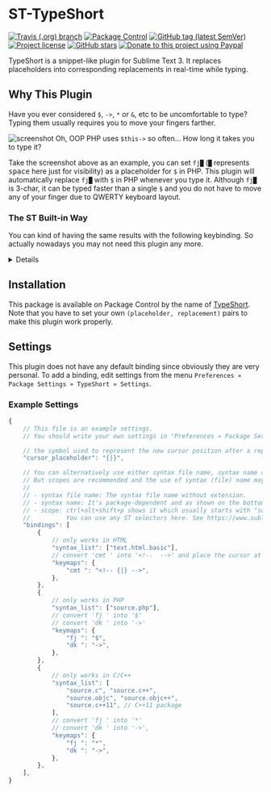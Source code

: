 # ST-TypeShort

[![Travis (.org) branch](https://img.shields.io/travis/jfcherng-sublime/ST-TypeShort/master?style=flat-square)](https://travis-ci.org/jfcherng-sublime/ST-TypeShort)
[![Package Control](https://img.shields.io/packagecontrol/dt/TypeShort?style=flat-square)](https://packagecontrol.io/packages/TypeShort)
[![GitHub tag (latest SemVer)](https://img.shields.io/github/tag/jfcherng-sublime/ST-TypeShort?style=flat-square&logo=github)](https://github.com/jfcherng-sublime/ST-TypeShort/tags)
[![Project license](https://img.shields.io/github/license/jfcherng-sublime/ST-TypeShort?style=flat-square&logo=github)](https://github.com/jfcherng-sublime/ST-TypeShort/blob/master/LICENSE)
[![GitHub stars](https://img.shields.io/github/stars/jfcherng-sublime/ST-TypeShort?style=flat-square&logo=github)](https://github.com/jfcherng-sublime/ST-TypeShort/stargazers)
[![Donate to this project using Paypal](https://img.shields.io/badge/paypal-donate-blue.svg?style=flat-square&logo=paypal)](https://www.paypal.me/jfcherng/5usd)

TypeShort is a snippet-like plugin for Sublime Text 3.
It replaces placeholders into corresponding replacements in real-time while typing.

## Why This Plugin

Have you ever considered `$`, `->`, `*` or `&`, etc to be uncomfortable to type?
Typing them usually requires you to move your fingers farther.

![screenshot](https://raw.githubusercontent.com/jfcherng-sublime/ST-TypeShort/gh-pages/images/screenshot.gif)
Oh, OOP PHP uses `$this->` so often... How long it takes you to type it?

Take the screenshot above as an example, you can set `fj█`
(`█` represents <kbd>space</kbd> here just for visibility) as a placeholder for `$` in PHP.
This plugin will automatically replace `fj█` with `$` in PHP whenever you type it.
Although `fj█` is 3-char, it can be typed faster than a single `$`
and you do not have to move any of your finger due to QWERTY keyboard layout.

### The ST Built-in Way

You can kind of having the same results with the following keybinding.
So actually nowadays you may not need this plugin any more.

<details>

```js
[
  // HTML
  {
      "keys": ["c", "m", "t", " "],
      "command": "insert_snippet",
      "args": { "contents": "<!-- $0 -->" },
      "context": [{
          "key": "selector",
          "operator": "equal",
          "operand": "text.html.basic - source.php",
      }],
  },
  // PHP
  {
      "keys": ["f", "j", " "],
      "command": "insert",
      "args": { "characters": "$" },
      "context": [{
          "key": "selector",
          "operator": "equal",
          "operand": "source.php",
      }],
  },
  {
      "keys": ["d", "k", " "],
      "command": "insert",
      "args": { "characters": "->" },
      "context": [{
          "key": "selector",
          "operator": "equal",
          "operand": "source.php",
      }],
  },
]
```

</details>


## Installation

This package is available on Package Control by the name of [TypeShort](https://packagecontrol.io/packages/TypeShort).
Note that you have to set your own `(placeholder, replacement)` pairs to make this plugin work properly.

## Settings

This plugin does not have any default binding since obviously they are very personal.
To add a binding, edit settings from the menu `Preferences » Package Settings » TypeShort » Settings`.

### Example Settings

```javascript
{
    // This file is an example settings.
    // You should write your own settings in "Preferences » Package Settings » TypeShort » Settings"

    // the symbol used to represent the new cursor position after a replacement
    "cursor_placeholder": "{|}",

    // You can alternatively use either syntax file name, syntax name or scopes in the "syntax_list".
    // But scopes are recommended and the use of syntax (file) name may be removed in the future.
    //
    // - syntax file name: The syntax file name without extension.
    // - syntax name: It's package-dependent and as shown on the bottom-right corner of your ST windows.
    // - scope: ctrl+alt+shift+p shows it which usually starts with "source.xxx" or "text.xxx".
    //          You can use any ST selectors here. See https://www.sublimetext.com/docs/3/selectors.html
    "bindings": [
        {
            // only works in HTML
            "syntax_list": ["text.html.basic"],
            // convert 'cmt ' into '<!--  -->' and place the cursor at its mid
            "keymaps": {
                "cmt ": "<!-- {|} -->",
            },
        },
        {
            // only works in PHP
            "syntax_list": ["source.php"],
            // convert 'fj ' into '$'
            // convert 'dk ' into '->'
            "keymaps": {
                "fj ": "$",
                "dk ": "->",
            },
        },
        {
            // only works in C/C++
            "syntax_list": [
                "source.c", "source.c++",
                "source.objc", "source.objc++",
                "source.c++11", // C++11 package
            ],
            // convert 'fj ' into '*'
            // convert 'dk ' into '->',
            "keymaps": {
                "fj ": "*",
                "dk ": "->",
            },
        },
    ],
}
```
